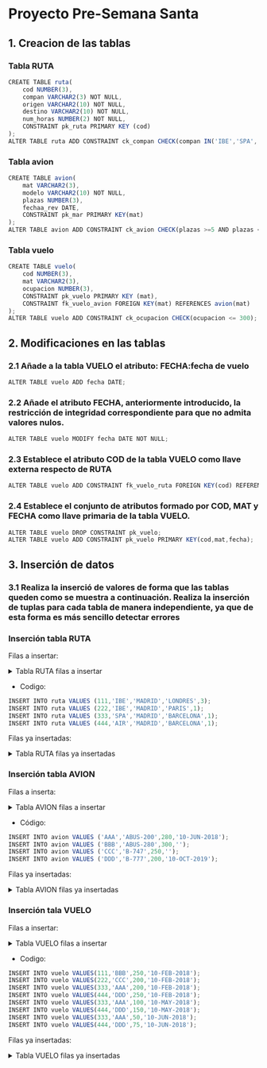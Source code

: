 # Proyecto Pre-Semana Santa

## 1. Creacion de las tablas

### Tabla RUTA

```js
CREATE TABLE ruta(
    cod NUMBER(3),
    compan VARCHAR2(3) NOT NULL,
    origen VARCHAR2(10) NOT NULL,
    destino VARCHAR2(10) NOT NULL,
    num_horas NUMBER(2) NOT NULL,
    CONSTRAINT pk_ruta PRIMARY KEY (cod)
);
ALTER TABLE ruta ADD CONSTRAINT ck_compan CHECK(compan IN('IBE','SPA','AIR'));
```

### Tabla avion

```js
CREATE TABLE avion(
    mat VARCHAR2(3),
    modelo VARCHAR2(10) NOT NULL,
    plazas NUMBER(3),
    fechaa_rev DATE,
    CONSTRAINT pk_mar PRIMARY KEY(mat)
);
ALTER TABLE avion ADD CONSTRAINT ck_avion CHECK(plazas >=5 AND plazas <=300);
```

### Tabla vuelo

```js
CREATE TABLE vuelo(
    cod NUMBER(3),
    mat VARCHAR2(3),
    ocupacion NUMBER(3),
    CONSTRAINT pk_vuelo PRIMARY KEY (mat),
    CONSTRAINT fk_vuelo_avion FOREIGN KEY(mat) REFERENCES avion(mat)
);
ALTER TABLE vuelo ADD CONSTRAINT ck_ocupacion CHECK(ocupacion <= 300);
```

## 2. Modificaciones en las tablas

### 2.1 Añade a la tabla VUELO el atributo: FECHA:fecha de vuelo

```js
ALTER TABLE vuelo ADD fecha DATE;
```

### 2.2 Añade el atributo FECHA, anteriormente introducido, la restricción de integridad correspondiente para que no admita valores nulos.

```js
ALTER TABLE vuelo MODIFY fecha DATE NOT NULL;
```

### 2.3 Establece el atributo COD de la tabla VUELO como llave externa respecto de RUTA

```js
ALTER TABLE vuelo ADD CONSTRAINT fk_vuelo_ruta FOREIGN KEY(cod) REFERENCES ruta(cod);
```

### 2.4  Establece el conjunto de atributos formado por COD, MAT y FECHA como llave primaria de la tabla VUELO.

```js
ALTER TABLE vuelo DROP CONSTRAINT pk_vuelo;
ALTER TABLE vuelo ADD CONSTRAINT pk_vuelo PRIMARY KEY(cod,mat,fecha);
```

## 3. Inserción de datos

### 3.1 Realiza la inserció de valores de forma que las tablas queden como se muestra a continuación. Realiza la inserción de tuplas para cada tabla de manera independiente, ya que de esta forma es más sencillo detectar errores

### Inserción tabla RUTA

Filas a insertar:

<details>
  <summary class="imagen">Tabla RUTA filas a insertar</summary>

 ![image](https://user-images.githubusercontent.com/23047899/54935552-d30e7a80-4f20-11e9-880e-46da923dc3f7.png)
</details>

- Codigo:
```js
INSERT INTO ruta VALUES (111,'IBE','MADRID','LONDRES',3);
INSERT INTO ruta VALUES (222,'IBE','MADRID','PARIS',1);
INSERT INTO ruta VALUES (333,'SPA','MADRID','BARCELONA',1);
INSERT INTO ruta VALUES (444,'AIR','MADRID','BARCELONA',1);
```

Filas ya insertadas:

<details>
  <summary class="imagen">Tabla RUTA filas ya insertadas</summary>

![image](https://user-images.githubusercontent.com/23047899/54935823-66e04680-4f21-11e9-8c79-f57e3e49aa50.png)
</details>

### Inserción tabla AVION

Filas a inserta:

<details>
  <summary class="imagen">Tabla AVION filas a insertar</summary>

![image](https://user-images.githubusercontent.com/23047899/54937613-08b56280-4f25-11e9-9e29-e76d50011d93.png)
</details>

- Código:

```js
INSERT INTO avion VALUES ('AAA','ABUS-200',280,'10-JUN-2018');
INSERT INTO avion VALUES ('BBB','ABUS-280',300,'');
INSERT INTO avion VALUES ('CCC','B-747',250,'');
INSERT INTO avion VALUES ('DDD','B-777',200,'10-OCT-2019');
```

Filas ya insertadas:

<details>
  <summary class="imagen">Tabla AVION filas ya insertadas</summary>

![image](https://user-images.githubusercontent.com/23047899/55026006-5ce24480-5002-11e9-8557-74b1a5077263.png)
</details>

### Inserción tala VUELO

Filas a insertar:

<details>
  <summary class="imagen">Tabla VUELO filas a insertar</summary>

![image](https://user-images.githubusercontent.com/23047899/55026939-5654cc80-5004-11e9-9de3-936973742bc5.png)
</details>

- Codigo:
```js
INSERT INTO vuelo VALUES(111,'BBB',250,'10-FEB-2018');
INSERT INTO vuelo VALUES(222,'CCC',200,'10-FEB-2018');
INSERT INTO vuelo VALUES(333,'AAA',200,'10-FEB-2018');
INSERT INTO vuelo VALUES(444,'DDD',250,'10-FEB-2018');
INSERT INTO vuelo VALUES(333,'AAA',100,'10-MAY-2018');
INSERT INTO vuelo VALUES(444,'DDD',150,'10-MAY-2018');
INSERT INTO vuelo VALUES(333,'AAA',50,'10-JUN-2018');
INSERT INTO vuelo VALUES(444,'DDD',75,'10-JUN-2018');
```

Filas ya insertadas:

<details>
  <summary class="imagen">Tabla VUELO filas ya insertadas</summary>

![image](https://user-images.githubusercontent.com/23047899/55027186-f90d4b00-5004-11e9-9918-511480182368.png)
</details>